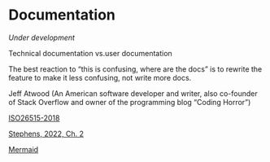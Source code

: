 # Documentation

*Under development*

Technical documentation vs.user documentation

The best reaction to “this is confusing, where are the docs” is to rewrite the feature to make it less confusing, not write more docs.

Jeff Atwood (An American software developer and writer, also co-founder of Stack Overflow and owner of the programming blog “Coding Horror”)

[ISO26515-2018](https://doi.org/10.1109/IEEESTD.2018.8584455)

[Stephens, 2022, Ch. 2](https://learning.oreilly.com/library/view/beginning-software-engineering/9781119901709/c02.xhtml)

[Mermaid](https://mermaid.js.org/intro/#installation)
